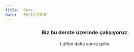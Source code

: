 ```yaml
---
title:  Ders
date:   09/11/2016
---
```


### <center>Biz bu derste üzerinde çalışıyoruz.</center>
<center>Lütfen daha sonra gelin.</center>